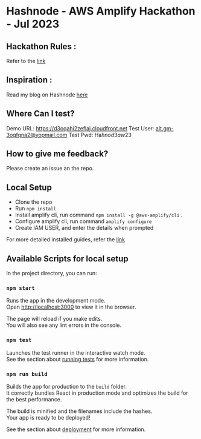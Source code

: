 # Hashnode - AWS Amplify Hackathon -  Jul 2023


## Hackathon Rules : 

Refer to the [link](https://hashnode.com/hackathons/aws-amplify-2023)

## Inspiration : 

Read my blog on Hashnode [here](https://ilinkm.hashnode.dev/hello-hashnode) 

## Where Can I test?

Demo URL: https://d3oqahi2zeflaj.cloudfront.net
Test User: alt.gm-3ogfqna2@yopmail.com
Test Pwd: Ha$hnod3aw$23

## How to give me feedback?
Please create an issue an the repo. 


## Local Setup
- Clone the repo
- Run `npm install`
- Install amplify cli, run command `npm install -g @aws-amplify/cli` .
- Configure amplify cli, run command `amplify configure`
- Create IAM USER, and enter the details when prompted 

For more detailed installed guides, refer the [link]( 
-mhttps://docs.amplify.aws/cli/start/install/#configure-the-amplify-cli)


## Available Scripts for local setup

In the project directory, you can run:

### `npm start`

Runs the app in the development mode.\
Open [http://localhost:3000](http://localhost:3000) to view it in the browser.

The page will reload if you make edits.\
You will also see any lint errors in the console.

### `npm test`

Launches the test runner in the interactive watch mode.\
See the section about [running tests](https://facebook.github.io/create-react-app/docs/running-tests) for more information.

### `npm run build`

Builds the app for production to the `build` folder.\
It correctly bundles React in production mode and optimizes the build for the best performance.

The build is minified and the filenames include the hashes.\
Your app is ready to be deployed!

See the section about [deployment](https://facebook.github.io/create-react-app/docs/deployment) for more information.
